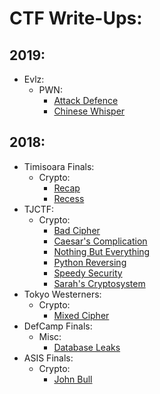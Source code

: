 # CTF Write-Ups:

## 2019:
- Evlz:
  - PWN:
	- [Attack Defence](./2019-Evlz/Attack-Defence.md)
	- [Chinese Whisper](./2019-Evlz/Chinese-Whisper.md)
## 2018:
- Timisoara Finals:
  - Crypto:
    - [Recap](./2018-TimCTF-Finals/Recap-Recess.md)
    - [Recess](./2018-TimCTF-Finals/Recap-Recess.md)
- TJCTF:
  - Crypto:
	- [Bad Cipher](./2018-TJCTF/Bad-Cipher.md)
	- [Caesar's Complication](./2018-TJCTF/Caesars-Complication.md)
	- [Nothing But Everything](./2018-TJCTF/Nothing-But-Everything.md)
	- [Python Reversing](./2018-TJCTF/Python-Reversing.md)
	- [Speedy Security](./2018-TJCTF/Speedy-Security.md)
	- [Sarah's Cryptosystem](./2018-TJCTF/Sarahs-Cryptosystem.md)
- Tokyo Westerners:
  - Crypto:
	- [Mixed Cipher](./2018-Tokyo-Westerners/Mixed-Cipher.md)
- DefCamp Finals:
  - Misc:
    - [Database Leaks](./2018-DCTF-Finals/Database-Leaks.md)
- ASIS Finals:
  - Crypto:
	- [John Bull](./2018-ASIS-Finals/John-Bull.md)